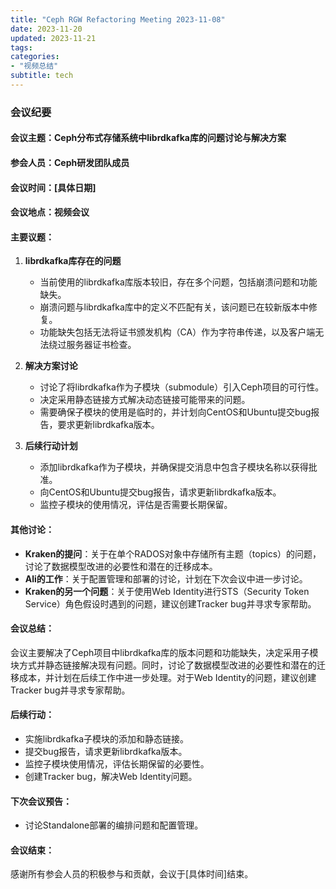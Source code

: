 ```yaml
---
title: "Ceph RGW Refactoring Meeting 2023-11-08"
date: 2023-11-20
updated: 2023-11-21
tags:
categories:
- "视频总结"
subtitle: tech
---
```



### 会议纪要

#### 会议主题：Ceph分布式存储系统中librdkafka库的问题讨论与解决方案

#### 参会人员：Ceph研发团队成员

#### 会议时间：[具体日期]

#### 会议地点：视频会议

#### 主要议题：
1. **librdkafka库存在的问题**
   - 当前使用的librdkafka库版本较旧，存在多个问题，包括崩溃问题和功能缺失。
   - 崩溃问题与librdkafka库中的定义不匹配有关，该问题已在较新版本中修复。
   - 功能缺失包括无法将证书颁发机构（CA）作为字符串传递，以及客户端无法绕过服务器证书检查。

2. **解决方案讨论**
   - 讨论了将librdkafka作为子模块（submodule）引入Ceph项目的可行性。
   - 决定采用静态链接方式解决动态链接可能带来的问题。
   - 需要确保子模块的使用是临时的，并计划向CentOS和Ubuntu提交bug报告，要求更新librdkafka版本。

3. **后续行动计划**
   - 添加librdkafka作为子模块，并确保提交消息中包含子模块名称以获得批准。
   - 向CentOS和Ubuntu提交bug报告，请求更新librdkafka版本。
   - 监控子模块的使用情况，评估是否需要长期保留。

#### 其他讨论：
- **Kraken的提问**：关于在单个RADOS对象中存储所有主题（topics）的问题，讨论了数据模型改进的必要性和潜在的迁移成本。
- **Ali的工作**：关于配置管理和部署的讨论，计划在下次会议中进一步讨论。
- **Kraken的另一个问题**：关于使用Web Identity进行STS（Security Token Service）角色假设时遇到的问题，建议创建Tracker bug并寻求专家帮助。

#### 会议总结：
会议主要解决了Ceph项目中librdkafka库的版本问题和功能缺失，决定采用子模块方式并静态链接解决现有问题。同时，讨论了数据模型改进的必要性和潜在的迁移成本，并计划在后续工作中进一步处理。对于Web Identity的问题，建议创建Tracker bug并寻求专家帮助。

#### 后续行动：
- 实施librdkafka子模块的添加和静态链接。
- 提交bug报告，请求更新librdkafka版本。
- 监控子模块使用情况，评估长期保留的必要性。
- 创建Tracker bug，解决Web Identity问题。

#### 下次会议预告：
- 讨论Standalone部署的编排问题和配置管理。

#### 会议结束：
感谢所有参会人员的积极参与和贡献，会议于[具体时间]结束。